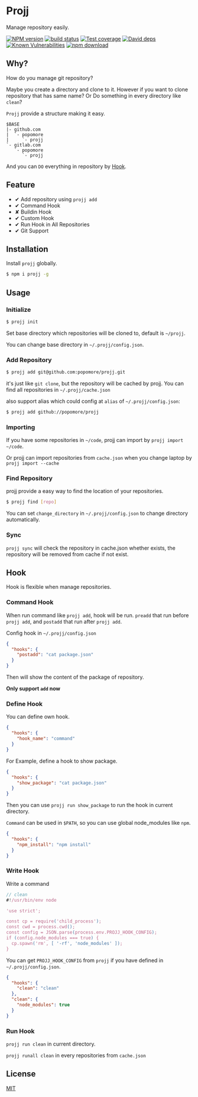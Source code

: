 # Projj

Manage repository easily.

[![NPM version][npm-image]][npm-url]
[![build status][travis-image]][travis-url]
[![Test coverage][codecov-image]][codecov-url]
[![David deps][david-image]][david-url]
[![Known Vulnerabilities][snyk-image]][snyk-url]
[![npm download][download-image]][download-url]

[npm-image]: https://img.shields.io/npm/v/projj.svg?style=flat-square
[npm-url]: https://npmjs.org/package/projj
[travis-image]: https://img.shields.io/travis/popomore/projj.svg?style=flat-square
[travis-url]: https://travis-ci.org/popomore/projj
[codecov-image]: https://codecov.io/gh/popomore/projj/branch/master/graph/badge.svg
[codecov-url]: https://codecov.io/gh/popomore/projj
[david-image]: https://img.shields.io/david/popomore/projj.svg?style=flat-square
[david-url]: https://david-dm.org/popomore/projj
[snyk-image]: https://snyk.io/test/npm/projj/badge.svg?style=flat-square
[snyk-url]: https://snyk.io/test/npm/projj
[download-image]: https://img.shields.io/npm/dm/projj.svg?style=flat-square
[download-url]: https://npmjs.org/package/projj

## Why?

How do you manage git repository?

Maybe you create a directory and clone to it. However if you want to clone repository that has same name? Or Do something in every directory like `clean`?

`Projj` provide a structure making it easy.

```
$BASE
|- github.com
|  `- popomore
|     `- projj
`- gitlab.com
   `- popomore
      `- projj
```

And you can `DO` everything in repository by [Hook](#hook).

## Feature

- ✔︎ Add repository using `projj add`
- ✔︎ Command Hook
- ✘ Buildin Hook
- ✔︎ Custom Hook
- ✔︎ Run Hook in All Repositories
- ✔︎ Git Support

## Installation

Install `projj` globally.

```bash
$ npm i projj -g
```

## Usage

### Initialize

```bash
$ projj init
```

Set base directory which repositories will be cloned to, default is `~/projj`.

You can change base directory in `~/.projj/config.json`.

### Add Repository

```bash
$ projj add git@github.com:popomore/projj.git
```

it's just like `git clone`, but the repository will be cached by projj. You can find all repositories in `~/.projj/cache.json`

also support alias which could config at `alias` of `~/.projj/config.json`:

```bash
$ projj add github://popomore/projj
```

### Importing

If you have some repositories in `~/code`, projj can import by `projj import ~/code`.

Or projj can import repositories from `cache.json` when you change laptop by `projj import --cache`

### Find Repository

projj provide a easy way to find the location of your repositories.

```bash
$ projj find [repo]
```

You can set `change_directory` in `~/.projj/config.json` to change directory automatically.

### Sync

`projj sync` will check the repository in cache.json whether exists, the repository will be removed from cache if not exist.

## Hook

Hook is flexible when manage repositories.

### Command Hook

When run command like `projj add`, hook will be run. `preadd` that run before `projj add`, and `postadd` that run after `projj add`.

Config hook in `~/.projj/config.json`

```json
{
  "hooks": {
    "postadd": "cat package.json"
  }
}
```

Then will show the content of the package of repository.

**Only support `add` now**

### Define Hook

You can define own hook.

```json
{
  "hooks": {
    "hook_name": "command"
  }
}
```

For Example, define a hook to show package.

```json
{
  "hooks": {
    "show_package": "cat package.json"
  }
}
```

Then you can use `projj run show_package` to run the hook in current directory.

`Command` can be used in `$PATH`, so you can use global node_modules like `npm`.

```json
{
  "hooks": {
    "npm_install": "npm install"
  }
}
```

### Write Hook

Write a command

```js
// clean
#!/usr/bin/env node

'use strict';

const cp = require('child_process');
const cwd = process.cwd();
const config = JSON.parse(process.env.PROJJ_HOOK_CONFIG);
if (config.node_modules === true) {
  cp.spawn('rm', [ '-rf', 'node_modules' ]);
}
```

You can get `PROJJ_HOOK_CONFIG` from `projj` if you have defined in `~/.projj/config.json`.

```json
{
  "hooks": {
    "clean": "clean"
  },
  "clean": {
    "node_modules": true
  }
}
```

### Run Hook

`projj run clean` in current directory.

`projj runall clean` in every repositories from `cache.json`

## License

[MIT](LICENSE)
